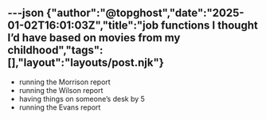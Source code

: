 ---json
{"author":"@topghost","date":"2025-01-02T16:01:03Z","title":"job functions I thought I&#x2019;d have based on movies from my childhood","tags":[],"layout":"layouts/post.njk"}
---
* running the Morrison report
* running the Wilson report
* having things on someone&#x2019;s desk by 5
* running the Evans report
